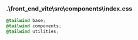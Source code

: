 ### .\front_end_vite\src\components\index.css

```css
@tailwind base;
@tailwind components;
@tailwind utilities;

```